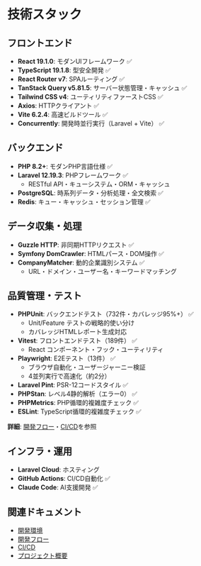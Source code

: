 # 技術スタック

## フロントエンド

- **React 19.1.0**: モダンUIフレームワーク ✅
- **TypeScript 19.1.8**: 型安全開発 ✅  
- **React Router v7**: SPAルーティング ✅
- **TanStack Query v5.81.5**: サーバー状態管理・キャッシュ ✅
- **Tailwind CSS v4**: ユーティリティファーストCSS ✅
- **Axios**: HTTPクライアント ✅
- **Vite 6.2.4**: 高速ビルドツール ✅
- **Concurrently**: 開発時並行実行（Laravel + Vite） ✅

## バックエンド

- **PHP 8.2+**: モダンPHP言語仕様 ✅
- **Laravel 12.19.3**: PHPフレームワーク ✅
  - RESTful API・キューシステム・ORM・キャッシュ
- **PostgreSQL**: 時系列データ・分析処理・全文検索 ✅
- **Redis**: キュー・キャッシュ・セッション管理 ✅

## データ収集・処理

- **Guzzle HTTP**: 非同期HTTPリクエスト ✅
- **Symfony DomCrawler**: HTMLパース・DOM操作 ✅  
- **CompanyMatcher**: 動的企業識別システム ✅
  - URL・ドメイン・ユーザー名・キーワードマッチング

## 品質管理・テスト

- **PHPUnit**: バックエンドテスト（732件・カバレッジ95%+） ✅
  - Unit/Feature テストの戦略的使い分け
  - カバレッジHTMLレポート生成対応
- **Vitest**: フロントエンドテスト（189件） ✅
  - React コンポーネント・フック・ユーティリティ
- **Playwright**: E2Eテスト（13件） ✅
  - ブラウザ自動化・ユーザージャーニー検証
  - 4並列実行で高速化（約2分）
- **Laravel Pint**: PSR-12コードスタイル ✅
- **PHPStan**: レベル4静的解析（エラー0） ✅
- **PHPMetrics**: PHP循環的複雑度チェック ✅
- **ESLint**: TypeScript循環的複雑度チェック ✅

**詳細**: [開発フロー](開発フロー)・[CI/CD](CI-CD)を参照

## インフラ・運用

- **Laravel Cloud**: ホスティング
- **GitHub Actions**: CI/CD自動化 ✅
- **Claude Code**: AI支援開発 ✅

## 関連ドキュメント

- [開発環境](開発環境)
- [開発フロー](開発フロー)
- [CI/CD](CI-CD)
- [プロジェクト概要](プロジェクト概要)